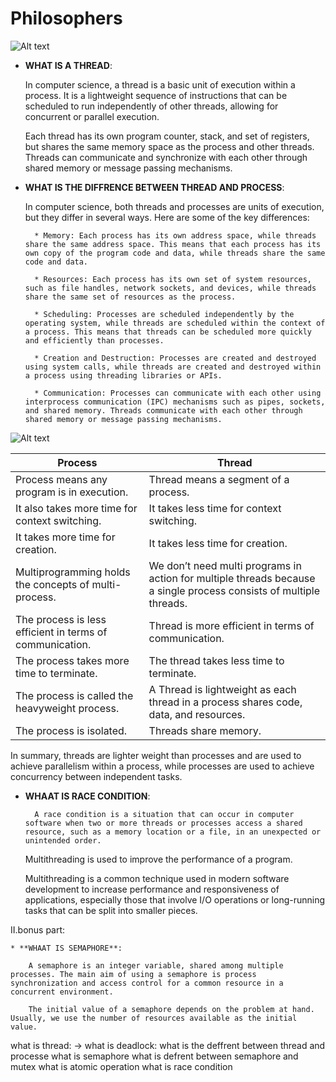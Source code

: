 # Philosophers

![Alt text](https://upload.wikimedia.org/wikipedia/commons/7/7b/An_illustration_of_the_dining_philosophers_problem.png)

* **WHAT IS A THREAD**:

	In computer science, a thread is a basic unit of execution within a process.
	It is a lightweight sequence of instructions that can be scheduled to run independently of other threads, allowing for concurrent or parallel execution.

	Each thread has its own program counter, stack, and set of registers, but shares the same memory space as the process and other threads.
	Threads can communicate and synchronize with each other through shared memory or message passing mechanisms.



* **WHAT IS THE DIFFRENCE BETWEEN THREAD AND PROCESS**:

	In computer science, both threads and processes are units of execution, but they differ in several ways. Here are some of the key differences:

		* Memory: Each process has its own address space, while threads share the same address space. This means that each process has its own copy of the program code and data, while threads share the same code and data.

		* Resources: Each process has its own set of system resources, such as file handles, network sockets, and devices, while threads share the same set of resources as the process.

		* Scheduling: Processes are scheduled independently by the operating system, while threads are scheduled within the context of a process. This means that threads can be scheduled more quickly and efficiently than processes.

		* Creation and Destruction: Processes are created and destroyed using system calls, while threads are created and destroyed within a process using threading libraries or APIs.

		* Communication: Processes can communicate with each other using interprocess communication (IPC) mechanisms such as pipes, sockets, and shared memory. Threads communicate with each other through shared memory or message passing mechanisms.

![Alt text](https://static.packt-cdn.com/products/9781788627900/graphics/a7c27055-5cd4-4a2a-b934-07078b4c804d.png)



|            Process							|				Thread					|
|--------------------------------------------|---------------------------------------|
| Process means any program is in execution. | Thread means a segment of a process.	|
| 	It also takes more time for context switching. | It takes less time for context switching.	|
| It takes more time for creation. | It takes less time for creation.	|
| Multiprogramming holds the concepts of multi-process. | We don’t need multi programs in action for multiple threads because a single process consists of multiple threads.	|
| 	The process is less efficient in terms of communication. | Thread is more efficient in terms of communication.	|
| The process takes more time to terminate. | The thread takes less time to terminate.	|
| The process is called the heavyweight process. | A Thread is lightweight as each thread in a process shares code, data, and resources.	|
| The process is isolated. | Threads share memory.	|

 
In summary, threads are lighter weight than processes and are used to achieve parallelism within a process, while processes are used to achieve concurrency between independent tasks.

* **WHAAT IS RACE CONDITION**:

		A race condition is a situation that can occur in computer software when two or more threads or processes access a shared resource, such as a memory location or a file, in an unexpected or unintended order.






	Multithreading is used to improve the performance of a program.
	
	Multithreading is a common technique used in modern software development to increase performance and responsiveness of applications, especially those that involve I/O operations or long-running tasks that can be split into smaller pieces.

II.bonus part:

	* **WHAAT IS SEMAPHORE**:

		A semaphore is an integer variable, shared among multiple processes. The main aim of using a semaphore is process synchronization and access control for a common resource in a concurrent environment.

		The initial value of a semaphore depends on the problem at hand. Usually, we use the number of resources available as the initial value.



what is thread:
	->
what is deadlock:
what is the deffrent between thread and processe
what is semaphore
what is defrent between semaphore and mutex
what is atomic operation
what is race condition
